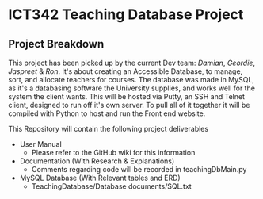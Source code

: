 # ICT342 Teaching Database Project

## Project Breakdown

This project has been picked up by the current Dev team: *Damian*, *Geordie*, *Jaspreet* & *Ron*. 
It's about creating an Accessible Database, to manage, sort, and allocate teachers for courses.
The database was made in MySQL, as it's a databasing software the University supplies, and works well for the system the client wants.
This will be hosted via Putty, an SSH and Telnet client, designed to run off it's own server.
To pull all of it together it will be compiled with Python to host and run the Front end website. 

This Repository will contain the following project deliverables
* User Manual
	- Please refer to the GitHub wiki for this information
* Documentation (With Research & Explanations)
	- Comments regarding code will be recorded in teachingDbMain.py
* MySQL Database (With Relevant tables and ERD)
	- TeachingDatabase/Database documents/SQL.txt

